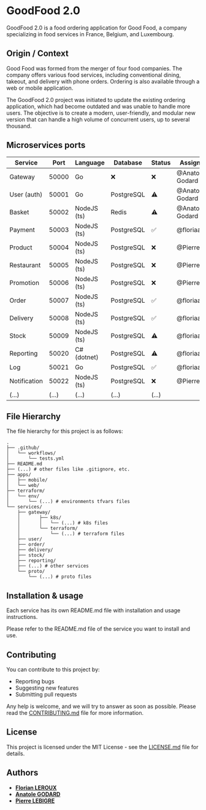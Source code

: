 # GoodFood 2.0

GoodFood 2.0 is a food ordering application for Good Food, a company specializing in food services in France, Belgium,
and Luxembourg.

## Origin / Context

Good Food was formed from the merger of four food companies. The company offers various food services, including
conventional dining, takeout, and delivery with phone orders. Ordering is also available through a web or mobile
application.

The GoodFood 2.0 project was initiated to update the existing ordering application, which had become outdated and was
unable to handle more users. The objective is to create a modern, user-friendly, and modular new version that can handle
a high volume of concurrent users, up to several thousand.

## Microservices ports

| Service     | Port  | Language    | Database   | Status | Assignee        |
|--------------|-------|-------------|------------|--------|-----------------|
| Gateway      | 50000 | Go          | ❌         | ❌     | @Anatole-Godard |
| User (auth)  | 50001 | Go          | PostgreSQL | ⚠️     | @Anatole-Godard |
| Basket       | 50002 | NodeJS (ts) | Redis      | ⚠️     | @Anatole-Godard |
| Payment      | 50003 | NodeJS (ts) | PostgreSQL | ✅     | @floriaaan      |
| Product      | 50004 | NodeJS (ts) | PostgreSQL | ❌     | @PierreLbg      |
| Restaurant   | 50005 | NodeJS (ts) | PostgreSQL | ❌     | @PierreLbg      |
| Promotion    | 50006 | NodeJS (ts) | PostgreSQL | ❌     | @PierreLbg      |
| Order        | 50007 | NodeJS (ts) | PostgreSQL | ✅     | @floriaaan      |
| Delivery     | 50008 | NodeJS (ts) | PostgreSQL | ✅     | @floriaaan      |
| Stock        | 50009 | NodeJS (ts) | PostgreSQL | ⚠️     | @floriaaan      |
| Reporting    | 50020 | C# (dotnet) | PostgreSQL | ⚠️     | @floriaaan      |
| Log          | 50021 | Go          | PostgreSQL | ✅     | @floriaaan      |
| Notification | 50022 | NodeJS (ts) | PostgreSQL | ❌     | @PierreLbg      |
| (...)       | (...) | (...)       | (...)      | (...)  |

## File Hierarchy

The file hierarchy for this project is as follows:

```
.
├── .github/
│   └── workflows/
│       └── tests.yml
├── README.md
├── (...) # other files like .gitignore, etc.
├── apps/
│   ├── mobile/
│   └── web/
├── terraform/
│   └── env/
│       └── (...) # environments tfvars files
└── services/
    ├── gateway/
    │       ├── k8s/
    │       │   └── (...) # k8s files
    │       └── terraform/
    │           └── (...) # terraform files
    ├── user/
    ├── order/
    ├── delivery/
    ├── stock/
    ├── reporting/
    ├── (...) # other services
    └── proto/
        └── (...) # proto files
```

## Installation & usage

Each service has its own README.md file with installation and usage instructions.

Please refer to the README.md file of the service you want to install and use.

## Contributing

You can contribute to this project by:

- Reporting bugs
- Suggesting new features
- Submitting pull requests

Any help is welcome, and we will try to answer as soon as possible.
Please read the [CONTRIBUTING.md](CONTRIBUTING.md) file for more information.

## License

This project is licensed under the MIT License - see the [LICENSE.md](LICENSE.md) file for details.

## Authors

- **[Florian LEROUX](https://github.com/floriaaan)**
- **[Anatole GODARD](https://github.com/Anatole-Godard)**
- **[Pierre LEBIGRE](https://github.com/PierreLbg)**
